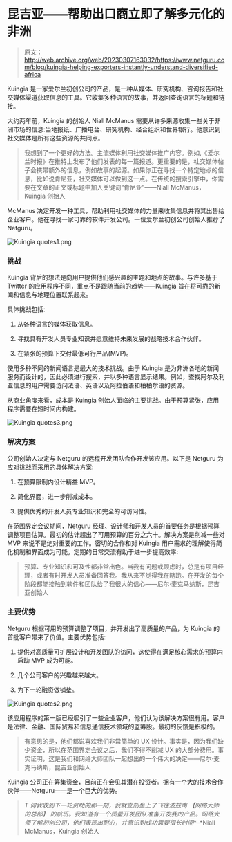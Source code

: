 # 昆吉亚——帮助出口商立即了解多元化的非洲

> 原文：<http://web.archive.org/web/20230307163032/https://www.netguru.com/blog/kuingia-helping-exporters-instantly-understand-diversified-africa>

 Kuingia 是一家爱尔兰初创公司的产品，是一种从媒体、研究机构、咨询报告和社交媒体渠道获取信息的工具。它收集多种语言的故事，并返回查询语言的标题和链接。

大约两年前，Kuingia 的创始人 Niall McManus 需要从许多来源收集一些关于非洲市场的信息:当地报纸、广播电台、研究机构、经合组织和世界银行。他意识到社交媒体是所有这些资源的共同点。

> 我想到了一个更好的方法。主流媒体利用社交媒体推广内容。例如,《爱尔兰时报》在推特上发布了他们发表的每一篇报道。更重要的是，社交媒体帖子会携带额外的信息，例如故事的起源。如果你正在寻找一个特定地点的信息，比如说肯尼亚，社交媒体可以做到这一点。在传统的搜索引擎中，你需要在文章的正文或标题中加入关键词“肯尼亚”——Niall McManus，Kuingia 创始人

McManus 决定开发一种工具，帮助利用社交媒体的力量来收集信息并将其出售给企业客户。他在寻找一家可靠的软件开发公司。一位爱尔兰初创公司创始人推荐了 Netguru。

![Kuingia quotes1.png](img/5fd7f9efb44ade04c5538c17d3ae9430.png)

### 挑战

Kuingia 背后的想法是向用户提供他们感兴趣的主题和地点的故事。与许多基于 Twitter 的应用程序不同，重点不是跟随当前的趋势——Kuingia 旨在将可靠的新闻和信息与地理位置联系起来。

具体挑战包括:

1.  从各种语言的媒体获取信息。

2.  寻找具有开发人员专业知识并愿意维持未来发展的战略技术合作伙伴。

3.  在紧张的预算下交付最低可行产品(MVP)。

使用多种不同的新闻语言是最大的技术挑战。由于 Kuingia 是为非洲各地的新闻服务而设计的，因此必须进行搜索，并以多种语言显示结果。例如，查找阿尔及利亚信息的用户需要访问法语、英语以及阿拉伯语和柏柏尔语的资源。

从商业角度来看，成本是 Kuingia 创始人面临的主要挑战。由于预算紧张，应用程序需要在短时间内构建。

![Kuingia quotes3.png](img/b691c84aa1961600dee1d5a7801250fa.png)

### 解决方案

公司创始人决定与 Netguru 的远程开发团队合作开发该应用。以下是 Netguru 为应对挑战而采用的具体解决方案:

1.  在预算限制内设计精益 MVP。

2.  简化界面，进一步削减成本。

3.  提供优秀的开发人员专业知识和完全的可访问性。

在[范围界定会议](/web/20221209121559/https://www.netguru.com/services/scoping-session)期间，Netguru 经理、设计师和开发人员的首要任务是根据预算调整项目估算。最初的估计超出了可用预算的百分之六十。解决方案是削减一些对 MVP 来说不是绝对重要的工作。密切的合作和对 Kuingia 用户需求的理解使得简化机制和界面成为可能。定期的日常交流有助于进一步提高效率:

> 预算、专业知识和可及性都非常出色。当我有问题或顾虑时，总是有项目经理，或者有时开发人员准备回答我。我从来不觉得我在瞎跑。在开发的每个阶段都能接触到软件和团队给了我很大的信心——尼尔·麦克马纳斯，昆吉亚创始人

### 主要优势

Netguru 根据可用的预算调整了项目，并开发出了高质量的产品，为 Kuingia 的首批客户带来了价值。主要优势包括:

1.  提供对高质量可扩展设计和开发团队的访问，这使得在满足核心需求的预算内启动 MVP 成为可能。

2.  几个公司客户的兴趣越来越大。

3.  为下一轮融资做铺垫。

![Kuingia quotes2.png](img/2dfc0c00c5c8cc2b7d83076c2e1fd11c.png)

该应用程序的第一版已经吸引了一些企业客户，他们认为该解决方案很有用。客户是法律、金融、国际贸易和信息通信技术领域的蓝筹股。最初的反馈是积极的。

> 有意思的是，他们都说喜欢我们非常简单的 UX 设计。事实是，因为我们缺少资金，所以在范围界定会议之后，我们不得不削减 UX 的大部分费用。事实证明，这是我们和网络大师团队一起想出的一个伟大的决定——尼尔·麦克马纳斯，昆吉亚创始人

Kuingia 公司正在筹集资金，目前正在会见其潜在投资者。拥有一个大的技术合作伙伴——Netguru——是一个巨大的优势。

> *T* *何我收到下一轮资助的那一刻，我就立刻坐上了飞往波兹南 【网络大师的总部】 的航班。我知道有一个质量开发团队准备开发我的产品。网络大师了解初创公司，他们表现出耐心，并意识到成功需要很长时间**–*Niall McManus，Kuingia 创始人